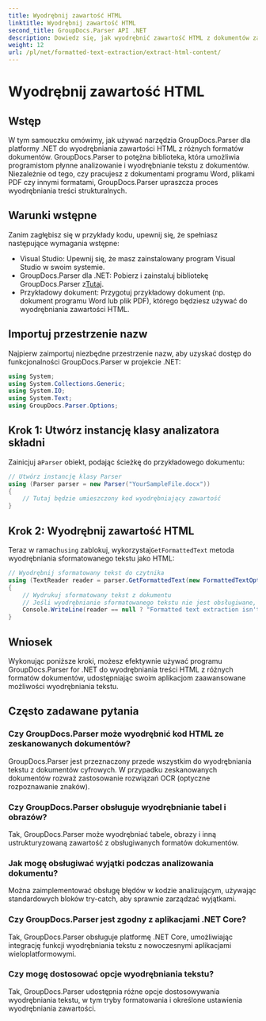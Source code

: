 ```yaml
---
title: Wyodrębnij zawartość HTML
linktitle: Wyodrębnij zawartość HTML
second_title: GroupDocs.Parser API .NET
description: Dowiedz się, jak wyodrębnić zawartość HTML z dokumentów za pomocą GroupDocs.Parser dla .NET. Łatwy do zrozumienia samouczek z przykładami kodu i wskazówkami krok po kroku.
weight: 12
url: /pl/net/formatted-text-extraction/extract-html-content/
---
```


# Wyodrębnij zawartość HTML

## Wstęp
W tym samouczku omówimy, jak używać narzędzia GroupDocs.Parser dla platformy .NET do wyodrębniania zawartości HTML z różnych formatów dokumentów. GroupDocs.Parser to potężna biblioteka, która umożliwia programistom płynne analizowanie i wyodrębnianie tekstu z dokumentów. Niezależnie od tego, czy pracujesz z dokumentami programu Word, plikami PDF czy innymi formatami, GroupDocs.Parser upraszcza proces wyodrębniania treści strukturalnych.
## Warunki wstępne
Zanim zagłębisz się w przykłady kodu, upewnij się, że spełniasz następujące wymagania wstępne:
- Visual Studio: Upewnij się, że masz zainstalowany program Visual Studio w swoim systemie.
-  GroupDocs.Parser dla .NET: Pobierz i zainstaluj bibliotekę GroupDocs.Parser z[Tutaj](https://releases.groupdocs.com/parser/net/).
- Przykładowy dokument: Przygotuj przykładowy dokument (np. dokument programu Word lub plik PDF), którego będziesz używać do wyodrębniania zawartości HTML.

## Importuj przestrzenie nazw
Najpierw zaimportuj niezbędne przestrzenie nazw, aby uzyskać dostęp do funkcjonalności GroupDocs.Parser w projekcie .NET:
```csharp
using System;
using System.Collections.Generic;
using System.IO;
using System.Text;
using GroupDocs.Parser.Options;
```
## Krok 1: Utwórz instancję klasy analizatora składni
 Zainicjuj a`Parser` obiekt, podając ścieżkę do przykładowego dokumentu:
```csharp
// Utwórz instancję klasy Parser
using (Parser parser = new Parser("YourSampleFile.docx"))
{
    // Tutaj będzie umieszczony kod wyodrębniający zawartość
}
```
## Krok 2: Wyodrębnij zawartość HTML
 Teraz w ramach`using` zablokuj, wykorzystaj`GetFormattedText` metoda wyodrębniania sformatowanego tekstu jako HTML:
```csharp
// Wyodrębnij sformatowany tekst do czytnika
using (TextReader reader = parser.GetFormattedText(new FormattedTextOptions(FormattedTextMode.Html)))
{
    // Wydrukuj sformatowany tekst z dokumentu
    // Jeśli wyodrębnianie sformatowanego tekstu nie jest obsługiwane, czytnik ma wartość null
    Console.WriteLine(reader == null ? "Formatted text extraction isn't supported" : reader.ReadToEnd());
}
```

## Wniosek
Wykonując poniższe kroki, możesz efektywnie używać programu GroupDocs.Parser for .NET do wyodrębniania treści HTML z różnych formatów dokumentów, udostępniając swoim aplikacjom zaawansowane możliwości wyodrębniania tekstu.

## Często zadawane pytania
### Czy GroupDocs.Parser może wyodrębnić kod HTML ze zeskanowanych dokumentów?
GroupDocs.Parser jest przeznaczony przede wszystkim do wyodrębniania tekstu z dokumentów cyfrowych. W przypadku zeskanowanych dokumentów rozważ zastosowanie rozwiązań OCR (optyczne rozpoznawanie znaków).
### Czy GroupDocs.Parser obsługuje wyodrębnianie tabel i obrazów?
Tak, GroupDocs.Parser może wyodrębniać tabele, obrazy i inną ustrukturyzowaną zawartość z obsługiwanych formatów dokumentów.
### Jak mogę obsługiwać wyjątki podczas analizowania dokumentu?
Można zaimplementować obsługę błędów w kodzie analizującym, używając standardowych bloków try-catch, aby sprawnie zarządzać wyjątkami.
### Czy GroupDocs.Parser jest zgodny z aplikacjami .NET Core?
Tak, GroupDocs.Parser obsługuje platformę .NET Core, umożliwiając integrację funkcji wyodrębniania tekstu z nowoczesnymi aplikacjami wieloplatformowymi.
### Czy mogę dostosować opcje wyodrębniania tekstu?
Tak, GroupDocs.Parser udostępnia różne opcje dostosowywania wyodrębniania tekstu, w tym tryby formatowania i określone ustawienia wyodrębniania zawartości.